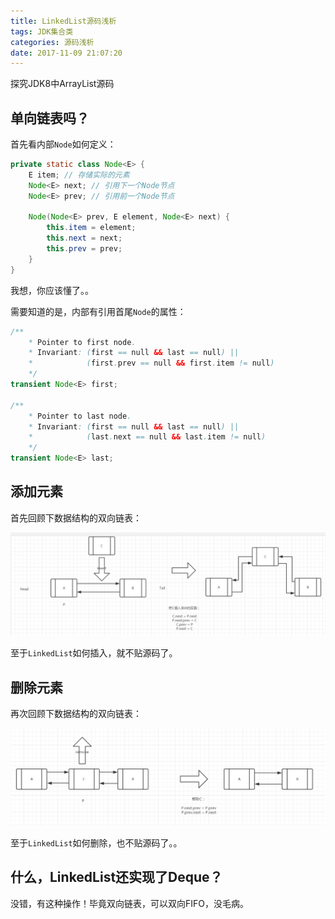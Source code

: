 ```yaml
---
title: LinkedList源码浅析
tags: JDK集合类
categories: 源码浅析
date: 2017-11-09 21:07:20
---
```

探究JDK8中ArrayList源码
<!-- more -->

## 单向链表吗？

首先看内部`Node`如何定义：
```java
private static class Node<E> {
    E item; // 存储实际的元素
    Node<E> next; // 引用下一个Node节点
    Node<E> prev; // 引用前一个Node节点

    Node(Node<E> prev, E element, Node<E> next) {
        this.item = element;
        this.next = next;
        this.prev = prev;
    }
}
```
我想，你应该懂了。。

需要知道的是，内部有引用首尾`Node`的属性：
```java
/**
    * Pointer to first node.
    * Invariant: (first == null && last == null) ||
    *            (first.prev == null && first.item != null)
    */
transient Node<E> first;

/**
    * Pointer to last node.
    * Invariant: (first == null && last == null) ||
    *            (last.next == null && last.item != null)
    */
transient Node<E> last;
```

## 添加元素

首先回顾下数据结构的双向链表：

![双向链表插入](https://raw.githubusercontent.com/xuanbo/blog/master/source/images/LinkedList源码浅析/1.PNG)

至于`LinkedList`如何插入，就不贴源码了。

## 删除元素

再次回顾下数据结构的双向链表：

![双向链表删除](https://raw.githubusercontent.com/xuanbo/blog/master/source/images/LinkedList源码浅析/2.PNG)

至于`LinkedList`如何删除，也不贴源码了。。

## 什么，LinkedList还实现了Deque？

没错，有这种操作！毕竟双向链表，可以双向FIFO，没毛病。